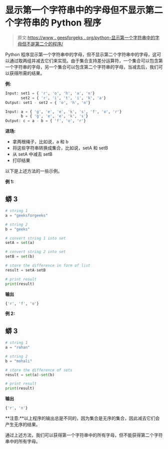 # 显示第一个字符串中的字母但不显示第二个字符串的 Python 程序

> 原文:[https://www . geesforgeks . org/python-显示第一个字符串中的字母但不是第二个的程序/](https://www.geeksforgeeks.org/python-program-that-displays-the-letters-that-are-in-the-first-string-but-not-in-the-second/)

Python 程序显示第一个字符串中的字母，但不显示第二个字符串中的字母，这可以通过取两组并减去它们来实现。由于集合支持差分运算符，一个集合可以包含第一个字符串的字母，另一个集合可以包含第二个字符串的字母，当减去后，我们可以获得所需的结果。

**例:**

```py
Input: set1 = { 'r', 'o', 'h', 'a', 'n'}
       set2 = { 'r', 'i', 't', 'i', 'k', 'a'}
Output: set1 - set2 = { 'o', 'h', 'n'}

Input: a = { 'g', 'e', 'e', 'k', 's', 'f', 'o', 'r'}
       b = { 'g', 'e', 'e', 'k', 's'}
Output: c = a - b = { 'f', 'o', 'r'}

```

**进场:**

*   拿两根绳子，比如说，a 和 b
*   将这些字符串转换成集合，比如说，setA 和 setB
*   从 setA 中减去 setB
*   打印结果

以下是上述方法的一些示例。

**例 1:**

## 蟒 3

```py
# string 1
a = "geeksforgeeks"

# string 2
b = "geeks"

# convert string 1 into set
setA = set(a)

# convert string 2 into set
setB = set(b)

# store the difference in form of list
result = setA-setB

# print result
print(result)
```

**输出**

```py
{'r', 'f', 'o'}

```

**例 2:**

## 蟒 3

```py
# string 1
a = "rohan"

# string 2
b = "mohali"

# store the difference of sets
result = set(a)-set(b)

# print result
print(result)
```

**输出**

```py
{'r', 'n'}

```

**注意:**以上程序的输出总是不同的，因为集合是无序的集合，因此减去它们会产生无序的结果。

通过上述方法，我们可以获得第一个字符串中的所有字母，但不能获得第二个字符串中的所有字母。